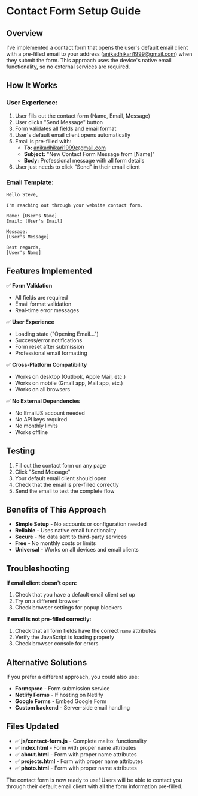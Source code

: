 # Contact Form Setup Guide

## Overview
I've implemented a contact form that opens the user's default email client with a pre-filled email to your address (anikadhikari1999@gmail.com) when they submit the form. This approach uses the device's native email functionality, so no external services are required.

## How It Works

### **User Experience:**
1. User fills out the contact form (Name, Email, Message)
2. User clicks "Send Message" button
3. Form validates all fields and email format
4. User's default email client opens automatically
5. Email is pre-filled with:
   - **To:** anikadhikari1999@gmail.com
   - **Subject:** "New Contact Form Message from [Name]"
   - **Body:** Professional message with all form details
6. User just needs to click "Send" in their email client

### **Email Template:**
```
Hello Steve,

I'm reaching out through your website contact form.

Name: [User's Name]
Email: [User's Email]

Message:
[User's Message]

Best regards,
[User's Name]
```

## Features Implemented

✅ **Form Validation**
- All fields are required
- Email format validation
- Real-time error messages

✅ **User Experience**
- Loading state ("Opening Email...")
- Success/error notifications
- Form reset after submission
- Professional email formatting

✅ **Cross-Platform Compatibility**
- Works on desktop (Outlook, Apple Mail, etc.)
- Works on mobile (Gmail app, Mail app, etc.)
- Works on all browsers

✅ **No External Dependencies**
- No EmailJS account needed
- No API keys required
- No monthly limits
- Works offline

## Testing

1. Fill out the contact form on any page
2. Click "Send Message"
3. Your default email client should open
4. Check that the email is pre-filled correctly
5. Send the email to test the complete flow

## Benefits of This Approach

- **Simple Setup** - No accounts or configuration needed
- **Reliable** - Uses native email functionality
- **Secure** - No data sent to third-party services
- **Free** - No monthly costs or limits
- **Universal** - Works on all devices and email clients

## Troubleshooting

**If email client doesn't open:**
1. Check that you have a default email client set up
2. Try on a different browser
3. Check browser settings for popup blockers

**If email is not pre-filled correctly:**
1. Check that all form fields have the correct `name` attributes
2. Verify the JavaScript is loading properly
3. Check browser console for errors

## Alternative Solutions

If you prefer a different approach, you could also use:
- **Formspree** - Form submission service
- **Netlify Forms** - If hosting on Netlify
- **Google Forms** - Embed Google Form
- **Custom backend** - Server-side email handling

## Files Updated

- ✅ **js/contact-form.js** - Complete mailto: functionality
- ✅ **index.html** - Form with proper name attributes
- ✅ **about.html** - Form with proper name attributes
- ✅ **projects.html** - Form with proper name attributes
- ✅ **photo.html** - Form with proper name attributes

The contact form is now ready to use! Users will be able to contact you through their default email client with all the form information pre-filled. 